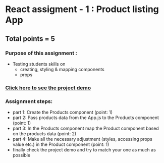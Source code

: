 # React assigment - 1 : Product listing App

## Total points = 5

### Purpose of this assignment :

- Testing students skills on
  - creating, styling & mapping components
  - props

### [Click here to see the project demo](https://react-assignment-1-products-listing.netlify.app/)

### Assignment steps:

- part 1: Create the Products component (point: 1)
- part 2: Pass products data from the App.js to the Products component (point: 1)
- part 3: In the Products component map the Product component based on the products data (point: 2)
- part 4: Make all the necessary adjustment (styles, accessing props value etc.) in the Product component (point: 1)
- finally check the project demo and try to match your one as much as possible
